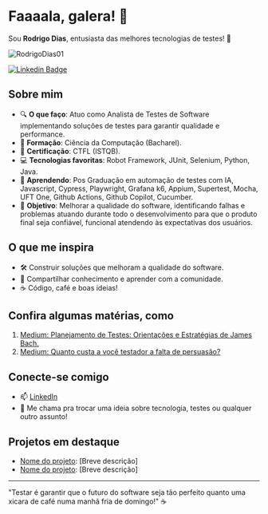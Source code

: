 # Faaaala, galera! 👋

Sou **Rodrigo Dias**, entusiasta das melhores tecnologias de testes! 🚀

<p align="left"> <img src="https://komarev.com/ghpvc/?username=RodrigoDias01&label=Profile%20views&color=0e75b6&style=flat" alt="RodrigoDias01" /> </p>

[![Linkedin Badge](https://img.shields.io/badge/-Rodrigo%20Dias-fbca16?style=flat-square&logo=Linkedin&logoColor=white&link=https://www.linkedin.com/in/rodrigodias/)](https://www.linkedin.com/in/rodrigo--dias/) 

## Sobre mim
- 🔍 **O que faço**: Atuo como Analista de Testes de Software implementando soluções de testes para garantir qualidade e performance.
- 📜 **Formação**: Ciência da Computação (Bacharel).
- 🏅 **Certificação**: CTFL (ISTQB).
- 💻 **Tecnologias favoritas**: Robot Framework, JUnit, Selenium, Python, Java.
- 🌱 **Aprendendo**: Pos Graduação em automação de testes com IA, Javascript, Cypress, Playwright, Grafana k6, Appium, Supertest, Mocha, UFT One, Github Actions, Github Copilot, Cucumber.
- 🎯 **Objetivo**: Melhorar a qualidade do software, identificando falhas e problemas atuando durante todo o desenvolvimento para que o produto final seja confiável, funcional atendendo                     às expectativas dos usuários.

## O que me inspira
- 🛠️ Construir soluções que melhoram a qualidade do software.
- 🤝 Compartilhar conhecimento e aprender com a comunidade.
- ☕ Código, café e boas ideias!

## Confira algumas matérias, como
1. [Medium: Planejamento de Testes: Orientações e Estratégias de James Bach.](https://medium.com/@rodrigo.sud/planejamento-de-testes-orienta%C3%A7%C3%B5es-e-estrat%C3%A9gias-de-james-bach-2d698850a1a9)
2. [Medium: Quanto custa a você testador a falta de persuasão? ](https://medium.com/@rodrigo.sud/quanto-custa-a-voc%C3%AA-testador-a-falta-de-persuas%C3%A3o-45073976a750)

## Conecte-se comigo
- 📫 [LinkedIn](https://www.linkedin.com/in/rodrigo--dias/)
- 💬 Me chama pra trocar uma ideia sobre tecnologia, testes ou qualquer outro assunto!

## Projetos em destaque
- [Nome do projeto](link): [Breve descrição]
- [Nome do projeto](link): [Breve descrição]

---

"Testar é garantir que o futuro do software seja tão perfeito quanto uma xicara de café numa manhã fria de domingo!" ☕
